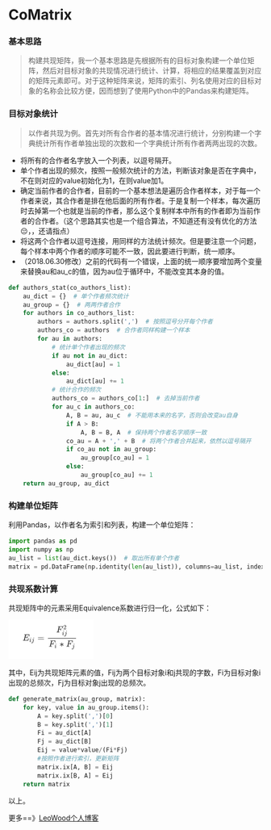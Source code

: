 # CoMatrix

### 基本思路

> 构建共现矩阵，我一个基本思路是先根据所有的目标对象构建一个单位矩阵，然后对目标对象的共现情况进行统计、计算，将相应的结果覆盖到对应的矩阵元素即可。对于这种矩阵来说，矩阵的索引、列名使用对应的目标对象的名称会比较方便，因而想到了使用Python中的Pandas来构建矩阵。

### 目标对象统计

> 以作者共现为例。首先对所有合作者的基本情况进行统计，分别构建一个字典统计所有作者单独出现的次数和一个字典统计所有作者两两出现的次数。

- 将所有的合作者名字放入一个列表，以逗号隔开。
- 单个作者出现的频次，按照一般频次统计的方法，判断该对象是否在字典中，不在则对应的value初始化为1，在则value加1。
- 确定当前作者的合作者，目前的一个基本想法是遍历合作者样本，对于每一个作者来说，其合作者是排在他后面的所有作者。于是复制一个样本，每次遍历时去掉第一个也就是当前的作者，那么这个复制样本中所有的作者即为当前作者的合作者。（这个思路其实也是一个组合算法，不知道还有没有优化的方法😔，，还请指点）
- 将这两个合作者以逗号连接，用同样的方法统计频次。但是要注意一个问题，每个样本中两个作者的顺序可能不一致，因此要进行判断，统一顺序。
- （2018.06.30修改）之前的代码有一个错误，上面的统一顺序要增加两个变量来替换au和au_c的值，因为au位于循环中，不能改变其本身的值。

```python
def authors_stat(co_authors_list):
    au_dict = {}  # 单个作者频次统计
    au_group = {}  # 两两作者合作
    for authors in co_authors_list:
        authors = authors.split(',')  # 按照逗号分开每个作者
        authors_co = authors  # 合作者同样构建一个样本
        for au in authors:
            # 统计单个作者出现的频次
            if au not in au_dict:
                au_dict[au] = 1
            else:
                au_dict[au] += 1
            # 统计合作的频次
            authors_co = authors_co[1:]  # 去掉当前作者
            for au_c in authors_co:
                A, B = au, au_c  # 不能用本来的名字，否则会改变au自身
                if A > B:
                    A, B = B, A  # 保持两个作者名字顺序一致
                co_au = A + ',' + B  # 将两个作者合并起来，依然以逗号隔开
                if co_au not in au_group:
                    au_group[co_au] = 1
                else:
                    au_group[co_au] += 1
    return au_group, au_dict
```

### 构建单位矩阵

利用Pandas，以作者名为索引和列表，构建一个单位矩阵：

```python
import pandas as pd
import numpy as np
au_list = list(au_dict.keys())  # 取出所有单个作者
matrix = pd.DataFrame(np.identity(len(au_list)), columns=au_list, index=au_list)
```

### 共现系数计算

共现矩阵中的元素采用Equivalence系数进行归一化，公式如下：

![](formula.png)

其中，Eij为共现矩阵元素的值，Fij为两个目标对象i和j共现的字数，Fi为目标对象i出现的总频次，Fj为目标对象j出现的总频次。

```python
def generate_matrix(au_group, matrix):
    for key, value in au_group.items():
        A = key.split(',')[0]
        B = key.split(',')[1]
        Fi = au_dict[A]
        Fj = au_dict[B]
        Eij = value*value/(Fi*Fj)
        #按照作者进行索引，更新矩阵
        matrix.ix[A, B] = Eij
        matrix.ix[B, A] = Eij
    return matrix
```

以上。

更多==》[LeoWood个人博客](https://leowood.github.io)